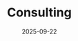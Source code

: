 ---
title: 'Consulting'
type: landing
summary: 'Cloud and Confidential Computing consulting for defence and healthcare programmes.'
date: 2025-09-22

design:
  spacing: '5rem'
  columns: '1'

sections:
  - block: markdown
    content:
      title: Consulting for Critical Infrastructure
      text: |
        I help organisations in **defence** and **healthcare** design and operate secure cloud platforms
        and **Confidential Computing** solutions.

        **Focus:** remote attestation (AMD SEV-SNP, Nitro Enclaves), data-in-use protection,
        cloud security architecture (AWS, Azure, OpenStack), security reviews and compliance
        (ISO 27001 / BSI / NATO-aligned architectures).

  - block: markdown
    content:
      title: Engagement Models
      text: |
        - **Advisory / Architecture** — Strategic guidance, architecture reviews, security patterns and decision memos.  
        - **Project Delivery** — Hands-on design and implementation (IaC, attestation flows, enclave enablement, controls and guardrails).  
        - **Security and Compliance Readiness** — Gap analysis and remediation plan for ISO 27001 / BSI IT-Grundschutz; evidence prep for audits and stakeholder reviews.  
        - **Fractional / Interim** — Part-time Security or Cloud Architect for defence and healthcare programmes: governance, leadership, vendor alignment.

  - block: markdown
    content:
      title: Rates and Availability
      text: |
        **Day rate:** from **€750 / day** (excl. VAT).

        **Availability:** up to 1–2 days per week or dedicated project sprints by arrangement.

        Contracts via German small-business regulation (*Kleinunternehmerregelung*, no VAT charged) until further notice.

  - block: markdown
    content:
      title: Industries and Use Cases
      text: |
        - **Defence:** multi-cloud data sovereignty, secure data sharing and federation.  
        - **Healthcare:** privacy-preserving analytics and enclave-backed research pipelines.  
        - **R&D:** HPC with enclaves, confidential AI/ML workloads, evidence and benchmarks.

  - block: markdown
    content:
      title: Ready to start a project?
      text: |
        Share a brief on scope, timelines and stakeholders. I typically respond within one business day.

        ✉️ [Email Valentin](mailto:vp@valentinpfeil.com?subject=Project%20Inquiry%20—%20Confidential%20Computing%20and%20Cloud%20Security)
---
